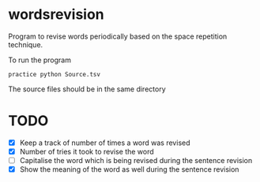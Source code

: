 # wordsrevision

Program to revise words periodically based on the space repetition technique.

To run the program 
```
practice python Source.tsv
```

The source files should be in the same directory

# TODO

- [x] Keep a track of number of times a word was revised
- [x] Number of tries it took to revise the word
- [ ] Capitalise the word which is being revised during the sentence revision
- [x] Show the meaning of the word as well during the sentence revision